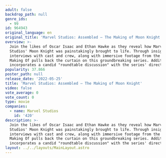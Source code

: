 ```yaml
---
adult: false
backdrop_path: null
genre_ids:
  - 99
id: 964943
original_language: en
original_title: 'Marvel Studios: Assembled – The Making of Moon Knight'
overview: >-
  Join the likes of Oscar Isaac and Ethan Hawke as they reveal how Marvel
  Studios' Moon Knight was painstakingly brought to life. Through insightful
  interviews with cast and crew, along with immersive footage from the set, this
  Making Of pulls back the curtain on this groundbreaking series. Additionally,
  incorporates a candid "roundtable discussion" with the series' directors.
popularity: 37.866
poster_path: null
release_date: '2022-05-25'
title: 'Marvel Studios: Assembled – The Making of Moon Knight'
video: false
vote_average: 0
vote_count: 0
type: movie
companies:
  - name: Marvel Studios
    id: '420'
description: >-
  Join the likes of Oscar Isaac and Ethan Hawke as they reveal how Marvel
  Studios' Moon Knight was painstakingly brought to life. Through insightful
  interviews with cast and crew, along with immersive footage from the set, this
  Making Of pulls back the curtain on this groundbreaking series. Additionally,
  incorporates a candid "roundtable discussion" with the series' directors.
layout: ../../layouts/MainLayout.astro
---
```


